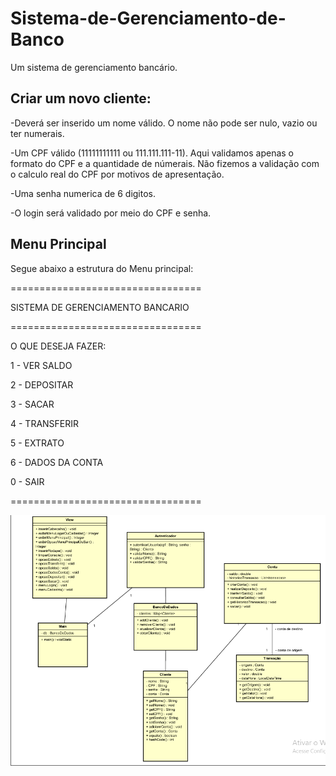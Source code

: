 # Sistema-de-Gerenciamento-de-Banco
Um sistema de gerenciamento bancário.


<h2>Criar um novo cliente:</h2>
<p>-Deverá ser inserido um nome válido. O nome não pode ser nulo, vazio ou ter numerais.</p>
<p>-Um CPF válido (11111111111 ou 111.111.111-11). Aqui validamos apenas o formato do CPF e a quantidade de númerais. Não fizemos a validação com o calculo real do CPF por motivos de apresentação.</p>
<p>-Uma senha numerica de 6 digitos.</p>
<p>-O login será validado por meio do CPF e senha.</p>

<h2>Menu Principal</h2>
<p>Segue abaixo a estrutura do Menu principal: </p>

<p>=================================</p>
<p>SISTEMA DE GERENCIAMENTO BANCARIO</p>
<p>=================================</p>

<p>O QUE DESEJA FAZER:</p>
<p>1 - VER SALDO</p>
<p>2 - DEPOSITAR</p>
<p>3 - SACAR</p>
<p>4 - TRANSFERIR</p>
<p>5 - EXTRATO</p>
<p>6 - DADOS DA CONTA</p>
<p>0 - SAIR</p>
=================================


![diagrama](diagrama.png)
